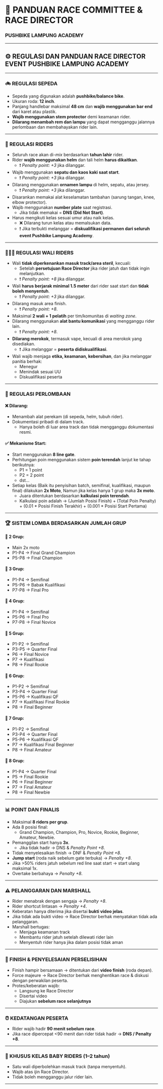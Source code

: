 # 📘 PANDUAN RACE COMMITTEE & RACE DIRECTOR

### PUSHBIKE LAMPUNG ACADEMY

---

## ⚙️ REGULASI DAN PANDUAN RACE DIRECTOR EVENT PUSHBIKE LAMPUNG ACADEMY

---

### 🚲 REGULASI SEPEDA

- Sepeda yang digunakan adalah **pushbike/balance bike**.
- Ukuran roda: **12 inch**.
- Panjang handlebar maksimal **48 cm** dan **wajib menggunakan bar end** dari karet atau plastik.
- **Wajib menggunakan stem protector** demi keamanan rider.
- **Dilarang menambah rem dan lampu** yang dapat mengganggu jalannya perlombaan dan membahayakan rider lain.

---

### 🧒 REGULASI RIDERS

- Seluruh race akan di-_mix_ berdasarkan **tahun lahir** rider.
- Rider **wajib menggunakan helm** dan tali helm **harus dikaitkan**.
  - ❗️ _Penalty point: +3_ jika dilanggar.
- Wajib menggunakan **sepatu dan kaos kaki saat start**.
  - ❗️ _Penalty point: +3_ jika dilanggar.
- Dilarang menggunakan **ornamen lampu** di helm, sepatu, atau jersey.
  - ❗️ _Penalty point: +3_ jika dilanggar.
- Disarankan memakai alat keselamatan tambahan (sarung tangan, knee, elbow protector).
- Wajib menggunakan **number plate** saat registrasi.
  - Jika tidak memakai = **DNS (Did Not Start)**.
- Harus mengikuti kelas sesuai umur atau naik kelas.
  - ❌ Dilarang turun kelas atau memalsukan data.
  - ❗️ Jika terbukti melanggar = **diskualifikasi permanen dari seluruh event Pushbike Lampung Academy**.

---

### 👨‍👩‍👧 REGULASI WALI RIDERS

- Wali **tidak diperkenankan masuk track/area steril**, kecuali:
  - Setelah **persetujuan Race Director** jika rider jatuh dan tidak ingin melanjutkan.
  - ❗️ _Penalty point: +8_ jika dilanggar.
- Wali **harus berjarak minimal 1.5 meter** dari rider saat start dan **tidak boleh menyentuh**.
  - ❗️ _Penalty point: +3_ jika dilanggar.
- Dilarang masuk area finish.
  - ❗️ _Penalty point: +8_.
- Maksimal **2 wali + 1 pelatih** per tim/komunitas di _waiting zone_.
- Dilarang menggunakan **alat bantu komunikasi** yang mengganggu rider lain.
  - ❗️ _Penalty point: +8_.
- **Dilarang merokok**, termasuk vape, kecuali di area merokok yang disediakan.
  - ❗️ Jika melanggar = **peserta didiskualifikasi**.
- Wali wajib menjaga **etika, keamanan, kebersihan**, dan jika melanggar panitia berhak:
  - Menegur
  - Menindak sesuai UU
  - Diskualifikasi peserta

---

### 🏁 REGULASI PERLOMBAAN

#### ❌ Dilarang:

- Menambah alat perekam (di sepeda, helm, tubuh rider).
- Dokumentasi pribadi di dalam track.
  - Hanya boleh di luar area track dan tidak mengganggu dokumentasi resmi.

#### ✅ Mekanisme Start:

- Start menggunakan **8 line gate**.
- Perhitungan poin menggunakan sistem **poin terendah** lanjut ke tahap berikutnya:
  - P1 = 1 point
  - P2 = 2 point
  - dst...
- Setiap kelas (Baik itu penyisihan batch, semifinal, kualifikasi, maupun final) dilakukan **2x Moto**, Namun jika kelas hanya 1 grup maka **3x moto**.
  - Juara ditentukan berdasarkan **kalkulasi poin terendah**.
  - Kalkulasi poin adalah -> (Jumlah Posisi Finish) + (Total Poin Penalty) + (0.01 \* Posisi Finish Terakhir) + (0.001 \* Posisi Start Pertama)

---

### 🏆 SISTEM LOMBA BERDASARKAN JUMLAH GRUP

#### 🔸 2 Grup:

- Main 2x moto
- P1-P4 → Final Grand Champion
- P5-P8 → Final Champion

#### 🔸 3 Grup:

- P1-P4 → Semifinal
- P5-P6 → Babak Kualifikasi
- P7-P8 → Final Pro

#### 🔸 4 Grup:

- P1-P4 → Semifinal
- P5-P6 → Final Pro
- P7-P8 → Final Novice

#### 🔸 5 Grup:

- P1-P2 → Semifinal
- P3-P5 → Quarter Final
- P6 → Final Novice
- P7 → Kualifikasi
- P8 → Final Rookie

#### 🔸 6 Grup:

- P1-P2 → Semifinal
- P3-P4 → Quarter Final
- P5-P6 → Kualifikasi QF
- P7 → Kualifikasi Final Rookie
- P8 → Final Beginner

#### 🔸 7 Grup:

- P1-P2 → Semifinal
- P3-P4 → Quarter Final
- P5-P6 → Kualifikasi QF
- P7 → Kualifikasi Final Beginner
- P8 → Final Amateur

#### 🔸 8 Grup:

- P1-P4 → Quarter Final
- P5 → Final Rookie
- P6 → Final Beginner
- P7 → Final Amateur
- P8 → Final Newbie

---

### 📊 POINT DAN FINALIS

- Maksimal **8 riders per grup**.
- Ada 8 posisi final:
  - Grand Champion, Champion, Pro, Novice, Rookie, Beginner, Amateur, Newbie.
- Pemanggilan start hanya **3x**.
  - Jika tidak hadir → DNS & _Penalty Point +8_.
- Tidak menyelesaikan finish → DNF & _Penalty Point +8_.
- **Jump start** (roda naik sebelum gate terbuka) → _Penalty +8_.
- Jika >50% riders jatuh sebelum red line saat start → start ulang maksimal 1x.
- Overtake berbahaya → _Penalty +8_.

---

### ⚠️ PELANGGARAN DAN MARSHALL

- Rider menabrak dengan sengaja → _Penalty +8_.
- Rider shortcut lintasan → _Penalty +4_.
- Keberatan hanya diterima jika disertai **bukti video jelas**.
- Jika tidak ada bukti video → Race Director berhak menyatakan tidak ada pelanggaran.
- Marshall bertugas:
  - Menjaga keamanan track
  - Membantu rider jatuh setelah dilewati rider lain
  - Menyentuh rider hanya jika dalam posisi tidak aman

---

### 📸 FINISH & PENYELESAIAN PERSELISIHAN

- Finish hampir bersamaan → ditentukan dari **video finish** (roda depan).
- Force majeure → Race Director berhak menghentikan race & diskusi dengan perwakilan peserta.
- Protes/keberatan wajib:
  - Langsung ke Race Director
  - Disertai video
  - Diajukan **sebelum race selanjutnya**

---

### ⏰ KEDATANGAN PESERTA

- Rider wajib hadir **90 menit sebelum race**.
- Jika race dipercepat <90 menit dan rider tidak hadir → **DNS / Penalty +8**.

---

### 👶 KHUSUS KELAS BABY RIDERS (1–2 tahun)

- Satu wali diperbolehkan masuk track (tanpa menyentuh).
- Wajib atas ijin Race Director.
- Tidak boleh mengganggu jalur rider lain.

---
